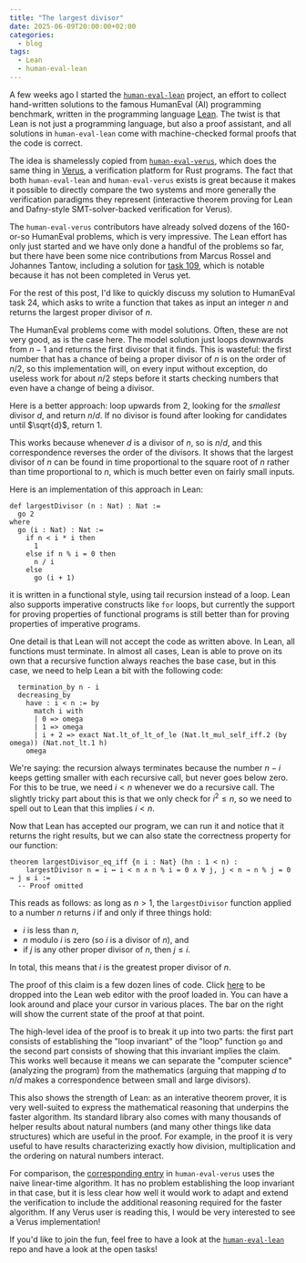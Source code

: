 ```yaml
---
title: "The largest divisor"
date: 2025-06-09T20:00:00+02:00
categories:
  - blog
tags:
  - Lean
  - human-eval-lean
---
```


A few weeks ago I started the [`human-eval-lean`](https://github.com/TwoFX/human-eval-lean)
project, an effort to collect hand-written solutions to the famous HumanEval
(AI) programming benchmark, written in the programming language [Lean](https://lean-lang.org/).
The twist is that Lean is not just a programming language, but also a proof assistant,
and all solutions in `human-eval-lean` come with machine-checked formal proofs that the code is
correct.

The idea is shamelessly copied from [`human-eval-verus`](https://github.com/secure-foundations/human-eval-verus),
which does the same thing in [Verus](https://github.com/verus-lang/verus), a verification
platform for Rust programs. The fact that both `human-eval-lean` and `human-eval-verus`
exists is great because it makes it possible to directly compare the two systems and more
generally the verification paradigms they represent (interactive theorem proving for Lean
and Dafny-style SMT-solver-backed verification for Verus).

The `human-eval-verus` contributors have already solved dozens of the 160-or-so HumanEval
problems, which is very impressive. The Lean effort has only just started and we have only
done a handful of the problems so far, but there have been some nice contributions from
Marcus Rossel and Johannes Tantow, including a solution for [task 109](https://github.com/TwoFX/human-eval-lean/blob/master/HumanEvalLean/HumanEval109.lean),
which is notable because it has not been completed in Verus yet.

For the rest of this post, I'd like to quickly discuss my solution to HumanEval task 24, which
asks to write a function that takes as input an integer $n$ and returns the largest proper
divisor of $n$.

The HumanEval problems come with model solutions. Often, these are not very good, as is
the case here. The model solution just loops downwards from $n - 1$ and returns the
first divisor that it finds. This is wasteful: the first number that 
has a chance of being a proper divisor of $n$ is on the order of $n/2$, so this
implementation will, on every input without exception, do useless work for about $n/2$
steps before it starts checking numbers that even have a change of being a divisor.

Here is a better approach: loop upwards from $2$, looking for the _smallest_ divisor
$d$, and return $n/d$. If no divisor is found after looking for candidates until
$\sqrt{d}$, return $1$.

This works because whenever $d$ is a divisor of $n$, so is $n/d$, and this correspondence
reverses the order of the divisors. It shows that the largest divisor of $n$ can be
found in time proportional to the square root of $n$ rather than time proportional to
$n$, which is much better even on fairly small inputs.

Here is an implementation of this approach in Lean:

```lean
def largestDivisor (n : Nat) : Nat :=
  go 2
where
  go (i : Nat) : Nat :=
    if n < i * i then
      1
    else if n % i = 0 then
      n / i
    else
      go (i + 1)
```

it is written in a functional style, using tail recursion instead of a loop. Lean
also supports imperative constructs like `for` loops, but currently the support
for proving properties of functional programs is still better than for proving
properties of imperative programs.

One detail is that Lean will not accept the code as written above. In Lean, all
functions must terminate. In almost all cases, Lean is able to prove on its own
that a recursive function always reaches the base case, but in this case, we need
to help Lean a bit with the following code:

```lean
  termination_by n - i
  decreasing_by
    have : i < n := by
      match i with
      | 0 => omega
      | 1 => omega
      | i + 2 => exact Nat.lt_of_lt_of_le (Nat.lt_mul_self_iff.2 (by omega)) (Nat.not_lt.1 h)
    omega
```

We're saying: the recursion always terminates because the number $n - i$ keeps getting
smaller with each recursive call, but never goes below zero. For this to be true, we
need $i < n$ whenever we do a recursive call. The slightly tricky part about this is that we
only check for $i^2 \le n$, so we need to spell out to Lean that this implies $i < n$.

Now that Lean has accepted our program, we can run it and notice that it returns the
right results, but we can also state the correctness property for our function:

```lean
theorem largestDivisor_eq_iff {n i : Nat} (hn : 1 < n) :
    largestDivisor n = i ↔ i < n ∧ n % i = 0 ∧ ∀ j, j < n → n % j = 0 → j ≤ i :=
  -- Proof omitted
```

This reads as follows: as long as $n > 1$, the `largestDivisor` function applied to a
number $n$ returns $i$ if and only if three things hold:

* $i$ is less than $n$,
* $n$ modulo $i$ is zero (so $i$ is a divisor of $n$), and
* if $j$ is any other proper divisor of $n$, then $j \le i$.

In total, this means that $i$ is the greatest proper divisor of $n$.

The proof of this claim is a few dozen lines of code. Click [here](https://live.lean-lang.org/#project=mathlib-stable&url=https%3A%2F%2Fraw.githubusercontent.com%2FTwoFX%2Fhuman-eval-lean%2Frefs%2Fheads%2Fmaster%2FHumanEvalLean%2FHumanEval24.lean) to be dropped into the Lean web editor with the proof loaded in. You
can have a look around and place your cursor in various places. The bar on the right
will show the current state of the proof at that point.

The high-level idea of the proof is to break it up into two parts: the first part
consists of establishing the "loop invariant" of the "loop" function `go` and the
second part consists of showing that this invariant implies the claim. This works
well because it means we can separate the "computer science" (analyzing the program)
from the mathematics (arguing that mapping $d$ to $n/d$ makes a correspondence between
small and large divisors).

This also shows the strength of Lean: as an interative theorem prover, it is very
well-suited to express the mathematical reasoning that underpins the faster algorithm. Its
standard library also comes with many thousands of helper results about natural
numbers (and many other things like data structures) which are useful in the proof.
For example, in the proof it is very useful to have results characterizing exactly
how division, multiplication and the ordering on natural numbers interact.

For comparison, the [corresponding entry](https://github.com/secure-foundations/human-eval-verus/blob/main/tasks/human_eval_024.rs)
in `human-eval-verus` uses the naive linear-time algorithm. It has no problem establishing
the loop invariant in that case, but it is less clear how well it would work to adapt and
extend the verification to include the additional reasoning required for the faster
algorithm. If any Verus user is reading this, I would be very interested to see a Verus
implementation!

If you'd like to join the fun, feel free to have a look at the [`human-eval-lean`](https://github.com/TwoFX/human-eval-lean)
repo and have a look at the open tasks!
